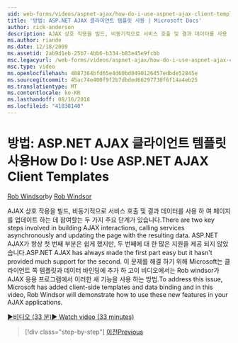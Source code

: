 ```yaml
---
uid: web-forms/videos/aspnet-ajax/how-do-i-use-aspnet-ajax-client-templates
title: '방법: ASP.NET AJAX 클라이언트 템플릿 사용 | Microsoft Docs'
author: rick-anderson
description: AJAX 상호 작용을 빌드, 비동기적으로 서비스 호출 및 결과 데이터를 사용 하 여 페이지를 업데이트 하는 데 참여할는 두 가지 주요 단계가 있습니다. ASP.NET AJAX h...
ms.author: riande
ms.date: 12/18/2009
ms.assetid: 2ab9d1eb-25b7-4bb6-b334-b83e45e9fcbb
msc.legacyurl: /web-forms/videos/aspnet-ajax/how-do-i-use-aspnet-ajax-client-templates
msc.type: video
ms.openlocfilehash: 4087364bfd65e4d60bd0490126457edbde52845e
ms.sourcegitcommit: 45ac74e400f9f2b7dbded66297730f6f14a4eb25
ms.translationtype: MT
ms.contentlocale: ko-KR
ms.lasthandoff: 08/16/2018
ms.locfileid: "41838140"
---
```

<a name="how-do-i-use-aspnet-ajax-client-templates"></a><span data-ttu-id="3ae76-104">방법: ASP.NET AJAX 클라이언트 템플릿 사용</span><span class="sxs-lookup"><span data-stu-id="3ae76-104">How Do I: Use ASP.NET AJAX Client Templates</span></span>
====================
<span data-ttu-id="3ae76-105">[Rob Windsor](https://twitter.com/robwindsor)</span><span class="sxs-lookup"><span data-stu-id="3ae76-105">by [Rob Windsor](https://twitter.com/robwindsor)</span></span>

<span data-ttu-id="3ae76-106">AJAX 상호 작용을 빌드, 비동기적으로 서비스 호출 및 결과 데이터를 사용 하 여 페이지를 업데이트 하는 데 참여할는 두 가지 주요 단계가 있습니다.</span><span class="sxs-lookup"><span data-stu-id="3ae76-106">There are two key steps involved in building AJAX interactions, calling services asynchronously and updating the page with the resulting data.</span></span> <span data-ttu-id="3ae76-107">ASP.NET AJAX가 항상 첫 번째 부분은 쉽게 했지만, 두 번째에 대 한 많은 지원을 제공 되지 않았습니다.</span><span class="sxs-lookup"><span data-stu-id="3ae76-107">ASP.NET AJAX has always made the first part easy but it hasn't provided much support for the second.</span></span> <span data-ttu-id="3ae76-108">이 문제를 해결 하기 위해 Microsoft는 클라이언트 쪽 템플릿과 데이터 바인딩에 추가 하 고이 비디오에서는 Rob windsor가 AJAX 응용 프로그램에서 이러한 새 기능을 사용 하는 방법.</span><span class="sxs-lookup"><span data-stu-id="3ae76-108">To address this issue, Microsoft has added client-side templates and data binding and in this video, Rob Windsor will demonstrate how to use these new features in your AJAX applications.</span></span>

[<span data-ttu-id="3ae76-109">&#9654;비디오 (33 분)</span><span class="sxs-lookup"><span data-stu-id="3ae76-109">&#9654; Watch video (33 minutes)</span></span>](https://channel9.msdn.com/Blogs/ASP-NET-Site-Videos/how-do-i-use-aspnet-ajax-client-templates)

> [!div class="step-by-step"]
> [<span data-ttu-id="3ae76-110">이전</span><span class="sxs-lookup"><span data-stu-id="3ae76-110">Previous</span></span>](how-do-i-customize-error-handling-for-the-aspnet-ajax-updatepanel.md)
